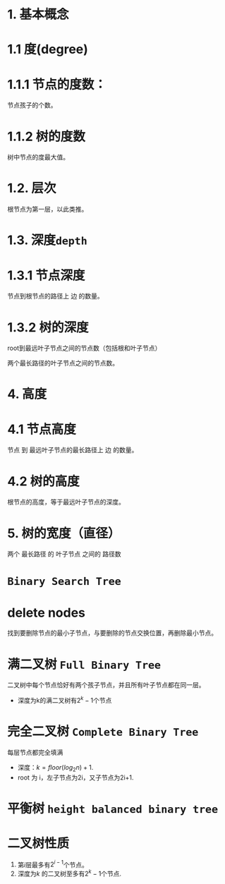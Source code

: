 # 1. 基本概念
# 1.1 度(degree)
# 1.1.1 节点的度数： 
节点孩子的个数。
# 1.1.2 树的度数
树中节点的度最大值。

# 1.2. 层次
根节点为第一层，以此类推。

# 1.3. 深度`depth`
# 1.3.1 节点深度
节点到根节点的路径上 边 的数量。
# 1.3.2 树的深度
root到最远叶子节点之间的节点数（包括根和叶子节点）


两个最长路径的叶子节点之间的节点数。

# 4. 高度
# 4.1 节点高度
节点 到 最远叶子节点的最长路径上 边 的数量。
# 4.2 树的高度
根节点的高度，等于最远叶子节点的深度。

# 5. 树的宽度（直径）
两个 最长路径 的 叶子节点 之间的 路径数




# `Binary Search Tree`
# delete nodes
找到要删除节点的最小子节点，与要删除的节点交换位置，再删除最小节点。

# 满二叉树 `Full Binary Tree`
二叉树中每个节点恰好有两个孩子节点，并且所有叶子节点都在同一层。
* 深度为k的满二叉树有$2^k - 1$个节点

# 完全二叉树 `Complete Binary Tree`
每层节点都完全填满
* 深度：$k = floor(log_2 n) + 1$.
* root 为 i，左子节点为2i，又子节点为2i+1.

# 平衡树 `height balanced binary tree`

# 二叉树性质

1. 第$i$层最多有$2^{i-1}$个节点。
2. 深度为$k$ 的二叉树至多有$2^k - 1$个节点.
